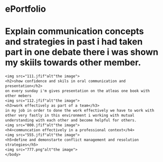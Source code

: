 # ePortfolio
<html>
  <head>
    <body>
    <h1>Explain communication concepts and strategies
    in past i had taken part in one debate there i was shown my skiils towards other member.</h1>
    
    <img src="111.jfif"alt"the image">
    <h2>show confidence and skils in oral communication and presentation</h2>
    on every sunday i'm gives presentation on the atleas one book with other mebers
    <img src="112.jfif"alt"the image">
    <h3>work effectively as part of a team</h3>
    in my job in order to done the work effectively we have to work with other very fastly in this environment i working with mutual understanding with each other and become helpful for others.
    <img src="000.jfif"alt"the image">  
    <h4>communcation effectively in a professional context</h4>
    <img src="555.jfif"alt"the image">
    <h5>define and demonstarte conflict management and resolution strategies</h5>
    <img src="777.png"alt"the image">
    </body>
  </head>
      
    
